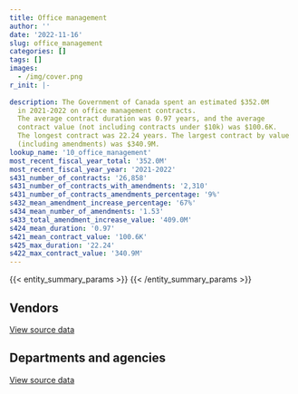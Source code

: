 ```yaml
---
title: Office management
author: ''
date: '2022-11-16'
slug: office_management
categories: []
tags: []
images:
  - /img/cover.png
r_init: |-
  
description: The Government of Canada spent an estimated $352.0M
  in 2021-2022 on office management contracts.
  The average contract duration was 0.97 years, and the average
  contract value (not including contracts under $10k) was $100.6K.
  The longest contract was 22.24 years. The largest contract by value
  (including amendments) was $340.9M.
lookup_name: '10_office_management'
most_recent_fiscal_year_total: '352.0M'
most_recent_fiscal_year_year: '2021-2022'
s431_number_of_contracts: '26,858'
s431_number_of_contracts_with_amendments: '2,310'
s431_number_of_contracts_amendments_percentage: '9%'
s432_mean_amendment_increase_percentage: '67%'
s434_mean_number_of_amendments: '1.53'
s433_total_amendment_increase_value: '409.0M'
s424_mean_duration: '0.97'
s421_mean_contract_value: '100.6K'
s425_max_duration: '22.24'
s422_max_contract_value: '340.9M'
---
```


<script src="/rmarkdown-libs/htmlwidgets/htmlwidgets.js"></script>
<link href="/rmarkdown-libs/datatables-css/datatables-crosstalk.css" rel="stylesheet" />
<script src="/rmarkdown-libs/datatables-binding/datatables.js"></script>
<script src="/rmarkdown-libs/jquery/jquery-3.6.0.min.js"></script>
<link href="/rmarkdown-libs/dt-core-bootstrap/css/dataTables.bootstrap.min.css" rel="stylesheet" />
<link href="/rmarkdown-libs/dt-core-bootstrap/css/dataTables.bootstrap.extra.css" rel="stylesheet" />
<script src="/rmarkdown-libs/dt-core-bootstrap/js/jquery.dataTables.min.js"></script>
<script src="/rmarkdown-libs/dt-core-bootstrap/js/dataTables.bootstrap.min.js"></script>
<link href="/rmarkdown-libs/crosstalk/css/crosstalk.min.css" rel="stylesheet" />
<script src="/rmarkdown-libs/crosstalk/js/crosstalk.min.js"></script>
<script src="/rmarkdown-libs/htmlwidgets/htmlwidgets.js"></script>
<link href="/rmarkdown-libs/datatables-css/datatables-crosstalk.css" rel="stylesheet" />
<script src="/rmarkdown-libs/datatables-binding/datatables.js"></script>
<script src="/rmarkdown-libs/jquery/jquery-3.6.0.min.js"></script>
<link href="/rmarkdown-libs/dt-core-bootstrap/css/dataTables.bootstrap.min.css" rel="stylesheet" />
<link href="/rmarkdown-libs/dt-core-bootstrap/css/dataTables.bootstrap.extra.css" rel="stylesheet" />
<script src="/rmarkdown-libs/dt-core-bootstrap/js/jquery.dataTables.min.js"></script>
<script src="/rmarkdown-libs/dt-core-bootstrap/js/dataTables.bootstrap.min.js"></script>
<link href="/rmarkdown-libs/crosstalk/css/crosstalk.min.css" rel="stylesheet" />
<script src="/rmarkdown-libs/crosstalk/js/crosstalk.min.js"></script>

{{< entity_summary_params >}}
{{< /entity_summary_params >}}

## Vendors

<div id="htmlwidget-1" style="width:100%;height:auto;" class="datatables html-widget"></div>
<script type="application/json" data-for="htmlwidget-1">{"x":{"style":"bootstrap","filter":"none","vertical":false,"data":[["<a href=\"/vendors/175_303_canada/\">175 303 Canada<\/a>","<a href=\"/vendors/3d_datacomm/\">3D datacomm<\/a>","<a href=\"/vendors/4_office_automation/\">4 Office Automation<\/a>","<a href=\"/vendors/5029406_manitoba/\">5029406 Manitoba<\/a>","<a href=\"/vendors/6771581_canada/\">6771581 Canada<\/a>","<a href=\"/vendors/73719_newfoundland_labrador/\">73719 Newfoundland Labrador<\/a>","<a href=\"/vendors/acklands_grainger/\">Acklands Grainger<\/a>","<a href=\"/vendors/acme_future_security_controls/\">Acme Future Security Controls<\/a>","<a href=\"/vendors/adga_group/\">ADGA Group<\/a>","<a href=\"/vendors/adrm_technology_consulting/\">ADRM Technology Consulting<\/a>","<a href=\"/vendors/advanced_business_interiors/\">Advanced Business Interiors<\/a>","<a href=\"/vendors/advanced_chippewa_technologies/\">Advanced Chippewa Technologies<\/a>","<a href=\"/vendors/aeg_fuels/\">AEG Fuels<\/a>","<a href=\"/vendors/aeropro/\">Aeropro<\/a>","<a href=\"/vendors/air_liquide_canada/\">Air Liquide Canada<\/a>","<a href=\"/vendors/air_products_canada/\">Air Products Canada<\/a>","<a href=\"/vendors/allseating/\">Allseating<\/a>","<a href=\"/vendors/altis_human_resources/\">Altis Human Resources<\/a>","<a href=\"/vendors/amazon/\">Amazon<\/a>","<a href=\"/vendors/american_chemical_society/\">American Chemical Society<\/a>","<a href=\"/vendors/ams_imaging/\">Ams Imaging<\/a>","<a href=\"/vendors/anixter/\">Anixter<\/a>","<a href=\"/vendors/aon_reed_stenhouse/\">Aon Reed Stenhouse<\/a>","<a href=\"/vendors/apparel_trimmings/\">Apparel Trimmings<\/a>","<a href=\"/vendors/applied_electonics/\">Applied Electonics<\/a>","<a href=\"/vendors/artemp_personnel_services/\">Artemp Personnel Services<\/a>","<a href=\"/vendors/asokan_business_interiors/\">Asokan Business Interiors<\/a>","<a href=\"/vendors/atco/\">ATCO<\/a>","<a href=\"/vendors/atlantic_business_interiors/\">Atlantic Business Interiors<\/a>","<a href=\"/vendors/ats_traffic_alberta/\">Ats Traffic Alberta<\/a>","<a href=\"/vendors/avi_spl/\">Avi Spl<\/a>","<a href=\"/vendors/banctec_canada/\">BancTec Canada<\/a>","<a href=\"/vendors/banfield_seguin/\">Banfield Seguin<\/a>","<a href=\"/vendors/bargreen_ellingson/\">Bargreen Ellingson<\/a>","<a href=\"/vendors/barron_s_refrigeration_heating/\">Barron’s Refrigeration Heating<\/a>","<a href=\"/vendors/bayshore_healthcare/\">Bayshore Healthcare<\/a>","<a href=\"/vendors/bee_clean_building_maintenance/\">Bee Clean Building Maintenance<\/a>","<a href=\"/vendors/bell_and_howell_canada/\">Bell and Howell Canada<\/a>","<a href=\"/vendors/bell_canada/\">Bell Canada<\/a>","<a href=\"/vendors/ben_wiebe_construction/\">Ben Wiebe Construction<\/a>","<a href=\"/vendors/bighorn_helicopters/\">Bighorn Helicopters<\/a>","<a href=\"/vendors/bloomberg_finance_l_p/\">Bloomberg Finance L P<\/a>","<a href=\"/vendors/boless/\">Boless<\/a>","<a href=\"/vendors/bollore_logistics/\">Bollore Logistics<\/a>","<a href=\"/vendors/bombardier/\">Bombardier<\/a>","<a href=\"/vendors/brilun_construction/\">Brilun Construction<\/a>","<a href=\"/vendors/brookfield_asset_management/\">Brookfield Asset Management<\/a>","<a href=\"/vendors/brookfield_global_integrated_solutions/\">Brookfield Global Integrated Solutions<\/a>","<a href=\"/vendors/brooks_corning_company/\">Brooks Corning Company<\/a>","<a href=\"/vendors/bruker/\">Bruker<\/a>","<a href=\"/vendors/bunzl_canada/\">Bunzl Canada<\/a>","<a href=\"/vendors/calian/\">Calian<\/a>","<a href=\"/vendors/canada_coach_lines_group/\">Canada Coach Lines Group<\/a>","<a href=\"/vendors/canada_post/\">Canada Post<\/a>","<a href=\"/vendors/canadian_bank_note_company/\">Canadian Bank Note Company<\/a>","<a href=\"/vendors/canadian_corps_of_commissionaires/\">Canadian Corps of Commissionaires<\/a>","<a href=\"/vendors/canadian_standards_association/\">Canadian Standards Association<\/a>","<a href=\"/vendors/canon/\">Canon<\/a>","<a href=\"/vendors/cansel_survey_equipment/\">Cansel Survey Equipment<\/a>","<a href=\"/vendors/carleton_university/\">Carleton University<\/a>","<a href=\"/vendors/carswell/\">Carswell<\/a>","<a href=\"/vendors/cbci_telecom/\">CBCI Telecom<\/a>","<a href=\"/vendors/cdw_canada/\">CDW Canada<\/a>","<a href=\"/vendors/charron_human_resources/\">Charron Human Resources<\/a>","<a href=\"/vendors/chef_brandz/\">Chef Brandz<\/a>","<a href=\"/vendors/cision_canada/\">Cision Canada<\/a>","<a href=\"/vendors/colt_canada/\">Colt Canada<\/a>","<a href=\"/vendors/compucom_canada/\">Compucom Canada<\/a>","<a href=\"/vendors/compugen/\">Compugen<\/a>","<a href=\"/vendors/conference_board_of_canada/\">Conference Board of Canada<\/a>","<a href=\"/vendors/convergint_technologies/\">Convergint Technologies<\/a>","<a href=\"/vendors/corcan/\">Corcan<\/a>","<a href=\"/vendors/correctional_services_of_canada/\">Correctional Services of Canada<\/a>","<a href=\"/vendors/cotton_candy_mississauga/\">Cotton Candy Mississauga<\/a>","<a href=\"/vendors/couverture_montreal_nord/\">Couverture Montreal Nord<\/a>","<a href=\"/vendors/cpcs_transcom/\">CPCS Transcom<\/a>","<a href=\"/vendors/crc_d_atnq/\">Crc D Atnq<\/a>","<a href=\"/vendors/ctoms/\">CTOMS<\/a>","<a href=\"/vendors/cummins_canada/\">Cummins Canada<\/a>","<a href=\"/vendors/d_doyle_installations/\">D Doyle Installations<\/a>","<a href=\"/vendors/dasco_equipment/\">DASCO Equipment<\/a>","<a href=\"/vendors/dasco_storage_solutions/\">Dasco Storage Solutions<\/a>","<a href=\"/vendors/data_communications_management/\">Data Communications Management<\/a>","<a href=\"/vendors/data_repro_com/\">Data Repro Com<\/a>","<a href=\"/vendors/decisive_group/\">Decisive Group<\/a>","<a href=\"/vendors/delco_automation/\">Delco Automation<\/a>","<a href=\"/vendors/dell_computer/\">Dell Computer<\/a>","<a href=\"/vendors/deloitte/\">Deloitte<\/a>","<a href=\"/vendors/delta_photonics/\">Delta Photonics<\/a>","<a href=\"/vendors/dew_engineering/\">DEW Engineering<\/a>","<a href=\"/vendors/dexter_construction/\">Dexter Construction<\/a>","<a href=\"/vendors/diamond_and_schmitt_architects/\">Diamond and Schmitt Architects<\/a>","<a href=\"/vendors/donna_cona/\">Donna Cona<\/a>","<a href=\"/vendors/dynacare/\">Dynacare<\/a>","<a href=\"/vendors/dynamic_personnel_consultants/\">Dynamic Personnel Consultants<\/a>","<a href=\"/vendors/eberhard_von_huene_associates/\">Eberhard Von Huene Associates<\/a>","<a href=\"/vendors/ebsco_canada/\">EBSCO Canada<\/a>","<a href=\"/vendors/elsevier/\">Elsevier<\/a>","<a href=\"/vendors/emcon_services/\">Emcon Services<\/a>","<a href=\"/vendors/entrust/\">Entrust<\/a>","<a href=\"/vendors/enveloppe_concept/\">Enveloppe Concept<\/a>","<a href=\"/vendors/ernst_young/\">Ernst Young<\/a>","<a href=\"/vendors/esri/\">ESRI<\/a>","<a href=\"/vendors/excel_human_resources/\">Excel Human Resources<\/a>","<a href=\"/vendors/exp_services/\">EXP Services<\/a>","<a href=\"/vendors/extron_electronics_rgb_systems/\">Extron Electronics Rgb Systems<\/a>","<a href=\"/vendors/fast_forward_french/\">Fast Forward French<\/a>","<a href=\"/vendors/fastenal/\">Fastenal<\/a>","<a href=\"/vendors/felix_technology/\">Felix Technology<\/a>","<a href=\"/vendors/floyd_s_construction/\">Floyd’s Construction<\/a>","<a href=\"/vendors/g4s_security_services/\">G4S Security Services<\/a>","<a href=\"/vendors/gab_induspac/\">GAB Induspac<\/a>","<a href=\"/vendors/gamble_technologies/\">Gamble Technologies<\/a>","<a href=\"/vendors/garda_security_group/\">Garda Security Group<\/a>","<a href=\"/vendors/gartner/\">Gartner<\/a>","<a href=\"/vendors/general_dynamics/\">General Dynamics<\/a>","<a href=\"/vendors/genesis_integration/\">Genesis Integration<\/a>","<a href=\"/vendors/george_courey/\">George Courey<\/a>","<a href=\"/vendors/gfl_environmental/\">GFL Environmental<\/a>","<a href=\"/vendors/gilmore_printing_services/\">Gilmore Printing Services<\/a>","<a href=\"/vendors/gilmore_reproductions/\">Gilmore Reproductions<\/a>","<a href=\"/vendors/global_total_office/\">Global Total Office<\/a>","<a href=\"/vendors/global_upholstery/\">Global Upholstery<\/a>","<a href=\"/vendors/gordon_food_service/\">Gordon Food Service<\/a>","<a href=\"/vendors/grand_toy/\">Grand Toy<\/a>","<a href=\"/vendors/graybar_canada/\">Graybar Canada<\/a>","<a href=\"/vendors/guillevin_international/\">Guillevin International<\/a>","<a href=\"/vendors/harnois_energies/\">Harnois Energies<\/a>","<a href=\"/vendors/haworth/\">Haworth<\/a>","<a href=\"/vendors/hewlett_packard/\">Hewlett Packard<\/a>","<a href=\"/vendors/highline_electric_p_a/\">Highline Electric P A<\/a>","<a href=\"/vendors/honeywell/\">Honeywell<\/a>","<a href=\"/vendors/hoskin_scientific/\">Hoskin Scientific<\/a>","<a href=\"/vendors/humanscale_canada/\">Humanscale Canada<\/a>","<a href=\"/vendors/hypertec/\">Hypertec<\/a>","<a href=\"/vendors/idn_canada/\">Idn Canada<\/a>","<a href=\"/vendors/ihs_global/\">IHS Global<\/a>","<a href=\"/vendors/info_tech_research_group/\">Info Tech Research Group<\/a>","<a href=\"/vendors/inland_audio_visual/\">Inland Audio Visual<\/a>","<a href=\"/vendors/innovasea_marine_systems_canada/\">Innovasea Marine Systems Canada<\/a>","<a href=\"/vendors/insight_software_canada/\">Insight Software Canada<\/a>","<a href=\"/vendors/integra_networks/\">Integra Networks<\/a>","<a href=\"/vendors/integrated_distribution_systems/\">Integrated Distribution Systems<\/a>","<a href=\"/vendors/interactive_audio_visual/\">Interactive Audio Visual<\/a>","<a href=\"/vendors/intercontinental_truck_body/\">Intercontinental Truck Body<\/a>","<a href=\"/vendors/iron_mountain/\">Iron Mountain<\/a>","<a href=\"/vendors/island_catering/\">Island Catering<\/a>","<a href=\"/vendors/itex/\">ITEX<\/a>","<a href=\"/vendors/ivan_s_camera/\">Ivan S Camera<\/a>","<a href=\"/vendors/j_o_thomas_associates/\">J O Thomas Associates<\/a>","<a href=\"/vendors/jemtec/\">Jemtec<\/a>","<a href=\"/vendors/jht_defense/\">JHT Defense<\/a>","<a href=\"/vendors/jim_pattison_industries/\">Jim Pattison Industries<\/a>","<a href=\"/vendors/john_howard_society/\">John Howard Society<\/a>","<a href=\"/vendors/john_wiley_sons/\">John Wiley Sons<\/a>","<a href=\"/vendors/joneljim_concrete_construction/\">Joneljim Concrete Construction<\/a>","<a href=\"/vendors/kehoe_marine_construction/\">Kehoe Marine Construction<\/a>","<a href=\"/vendors/knoll_north_america/\">Knoll North America<\/a>","<a href=\"/vendors/knowledge_circle/\">Knowledge Circle<\/a>","<a href=\"/vendors/kone/\">KONE<\/a>","<a href=\"/vendors/konica_minolta_business_solutions/\">Konica Minolta Business Solutions<\/a>","<a href=\"/vendors/kromar_printing/\">Kromar Printing<\/a>","<a href=\"/vendors/l3harris/\">L3Harris<\/a>","<a href=\"/vendors/lansdowne_technologies/\">Lansdowne Technologies<\/a>","<a href=\"/vendors/les_aliments_guy_chicoine/\">Les Aliments Guy Chicoine<\/a>","<a href=\"/vendors/les_traiteurs_bytown_catering/\">Les Traiteurs Bytown Catering<\/a>","<a href=\"/vendors/lexisnexis_canada/\">LexisNexis Canada<\/a>","<a href=\"/vendors/lindsay_construction/\">Lindsay Construction<\/a>","<a href=\"/vendors/lloyd_libke_law_enforcement_sales/\">Lloyd Libke Law Enforcement Sales<\/a>","<a href=\"/vendors/lotek_wireless/\">Lotek Wireless<\/a>","<a href=\"/vendors/lowe_martin_company/\">Lowe Martin Company<\/a>","<a href=\"/vendors/lynley_contracting_services/\">Lynley Contracting Services<\/a>","<a href=\"/vendors/m_d_charlton/\">M D Charlton<\/a>","<a href=\"/vendors/macdonald_dettwiler_and_associates/\">MacDonald Dettwiler and Associates<\/a>","<a href=\"/vendors/maison_cross_roads_de_la_societe/\">Maison Cross Roads de la Societe<\/a>","<a href=\"/vendors/makwa_resourcing/\">Makwa Resourcing<\/a>","<a href=\"/vendors/maritime_fence/\">Maritime Fence<\/a>","<a href=\"/vendors/matcon_excavation_shoring/\">Matcon Excavation Shoring<\/a>","<a href=\"/vendors/mcelhanney_associates/\">McElhanney Associates<\/a>","<a href=\"/vendors/meal_kit_supply_canada/\">Meal Kit Supply Canada<\/a>","<a href=\"/vendors/medallion_milk/\">Medallion Milk<\/a>","<a href=\"/vendors/media_q/\">Media Q<\/a>","<a href=\"/vendors/mega_tech/\">Mega Tech<\/a>","<a href=\"/vendors/meltwater/\">Meltwater<\/a>","<a href=\"/vendors/millbrook_tactical/\">Millbrook Tactical<\/a>","<a href=\"/vendors/miller_waste_systems/\">Miller Waste Systems<\/a>","<a href=\"/vendors/mishkumi_technologies/\">Mishkumi Technologies<\/a>","<a href=\"/vendors/mls_overseas/\">MLS Overseas<\/a>","<a href=\"/vendors/moore_canada/\">Moore Canada<\/a>","<a href=\"/vendors/motorola_solutions_canada/\">Motorola Solutions Canada<\/a>","<a href=\"/vendors/mulder_meats/\">Mulder Meats<\/a>","<a href=\"/vendors/multinational_logistic_services/\">Multinational Logistic Services<\/a>","<a href=\"/vendors/multishred/\">Multishred<\/a>","<a href=\"/vendors/municipal_ready_mix/\">Municipal Ready Mix<\/a>","<a href=\"/vendors/national_arts_centre/\">National Arts Centre<\/a>","<a href=\"/vendors/nattiq/\">NATTIQ<\/a>","<a href=\"/vendors/naut_mawt_tribal_council/\">Naut’sa mawt Tribal Council<\/a>","<a href=\"/vendors/nav_canada/\">NAV Canada<\/a>","<a href=\"/vendors/neopost_canada/\">Neopost Canada<\/a>","<a href=\"/vendors/nielsen/\">Nielsen<\/a>","<a href=\"/vendors/nikon_canada/\">Nikon Canada<\/a>","<a href=\"/vendors/nimble_information_strategies/\">Nimble Information Strategies<\/a>","<a href=\"/vendors/nisha_techonologies/\">Nisha Techonologies<\/a>","<a href=\"/vendors/nitam_solutions/\">Nitam Solutions<\/a>","<a href=\"/vendors/northern_construction/\">Northern Construction<\/a>","<a href=\"/vendors/northern_micro/\">Northern Micro<\/a>","<a href=\"/vendors/nova_networks/\">Nova Networks<\/a>","<a href=\"/vendors/nua_office/\">NUA Office<\/a>","<a href=\"/vendors/okanagan_aggregates/\">Okanagan Aggregates<\/a>","<a href=\"/vendors/onx_enterprise_solutions/\">OnX Enterprise Solutions<\/a>","<a href=\"/vendors/optimum_solutions/\">Optimum Solutions<\/a>","<a href=\"/vendors/oskar_construction/\">Oskar Construction<\/a>","<a href=\"/vendors/ottawa_business_interiors/\">Ottawa Business Interiors<\/a>","<a href=\"/vendors/ottawa_convention_centre/\">Ottawa Convention Centre<\/a>","<a href=\"/vendors/ovid_technologies/\">Ovid Technologies<\/a>","<a href=\"/vendors/oxford_university_press/\">Oxford University Press<\/a>","<a href=\"/vendors/pacific_geomatics/\">Pacific Geomatics<\/a>","<a href=\"/vendors/paladin_group/\">Paladin Group<\/a>","<a href=\"/vendors/panasonic/\">Panasonic<\/a>","<a href=\"/vendors/pattison_sign_group/\">Pattison Sign Group<\/a>","<a href=\"/vendors/peters_construction/\">Peters Construction<\/a>","<a href=\"/vendors/petro_air_services/\">Petro Air Services<\/a>","<a href=\"/vendors/petrovalue_products/\">PetroValue Products<\/a>","<a href=\"/vendors/pitney_bowes/\">Pitney Bowes<\/a>","<a href=\"/vendors/planet_labs/\">Planet Labs<\/a>","<a href=\"/vendors/pmb_electrical_services/\">PMB Electrical Services<\/a>","<a href=\"/vendors/pmg_technologies/\">PMG Technologies<\/a>","<a href=\"/vendors/pra/\">PRA<\/a>","<a href=\"/vendors/printers_plus/\">Printers Plus<\/a>","<a href=\"/vendors/promaxis/\">Promaxis<\/a>","<a href=\"/vendors/proquest/\">ProQuest<\/a>","<a href=\"/vendors/purelogic/\">PureLogic<\/a>","<a href=\"/vendors/purespirit_solutions/\">PureSpirIT Solutions<\/a>","<a href=\"/vendors/purolator/\">Purolator<\/a>","<a href=\"/vendors/queen_s_university/\">Queen’s University<\/a>","<a href=\"/vendors/r_e_gilmore_investments/\">R E Gilmore Investments<\/a>","<a href=\"/vendors/rapiscan_systems/\">Rapiscan Systems<\/a>","<a href=\"/vendors/ricoh/\">Ricoh<\/a>","<a href=\"/vendors/rightway_sanitation_services/\">Rightway Sanitation Services<\/a>","<a href=\"/vendors/roche_diagnostics/\">Roche Diagnostics<\/a>","<a href=\"/vendors/rogers/\">Rogers<\/a>","<a href=\"/vendors/rolling_tides_construction/\">Rolling Tides Construction<\/a>","<a href=\"/vendors/rondar/\">Rondar<\/a>","<a href=\"/vendors/s_p_global_market_intelligence/\">S P Global Market Intelligence<\/a>","<a href=\"/vendors/salvation_army/\">Salvation Army<\/a>","<a href=\"/vendors/sani_sport/\">Sani Sport<\/a>","<a href=\"/vendors/sca_shipping_consultants_associated/\">SCA Shipping Consultants Associated<\/a>","<a href=\"/vendors/seasons_culinary_services/\">Seasons Culinary Services<\/a>","<a href=\"/vendors/sensus_communication_solutions/\">Sensus Communication Solutions<\/a>","<a href=\"/vendors/serco/\">Serco<\/a>","<a href=\"/vendors/sharp_electronics/\">Sharp Electronics<\/a>","<a href=\"/vendors/sifec_north/\">Sifec North<\/a>","<a href=\"/vendors/sigma_safety/\">Sigma Safety<\/a>","<a href=\"/vendors/simex_defence/\">Simex Defence<\/a>","<a href=\"/vendors/simplex_grinnell/\">Simplex Grinnell<\/a>","<a href=\"/vendors/skor_culinary_concepts/\">Skor Culinary Concepts<\/a>","<a href=\"/vendors/slr_consulting_canada/\">SLR Consulting Canada<\/a>","<a href=\"/vendors/snap_on_tools/\">Snap On Tools<\/a>","<a href=\"/vendors/softchoice/\">Softchoice<\/a>","<a href=\"/vendors/solotech/\">Solotech<\/a>","<a href=\"/vendors/sperra_construction/\">Sperra Construction<\/a>","<a href=\"/vendors/springer_verlag/\">Springer Verlag<\/a>","<a href=\"/vendors/st_joseph_print_group/\">St Joseph Print Group<\/a>","<a href=\"/vendors/st_leonard_s_society_hamilton/\">St Leonard’s Society Hamilton<\/a>","<a href=\"/vendors/stantec/\">Stantec<\/a>","<a href=\"/vendors/staples_advantage_canada/\">Staples Advantage Canada<\/a>","<a href=\"/vendors/stoneworks_technologies/\">Stoneworks Technologies<\/a>","<a href=\"/vendors/stratos/\">Stratos<\/a>","<a href=\"/vendors/stryker_canada/\">Stryker Canada<\/a>","<a href=\"/vendors/subaru_canada/\">Subaru Canada<\/a>","<a href=\"/vendors/super_channel_international/\">Super Channel International<\/a>","<a href=\"/vendors/supremex/\">SupremeX<\/a>","<a href=\"/vendors/sysco/\">Sysco<\/a>","<a href=\"/vendors/systems_for_research/\">Systems for Research<\/a>","<a href=\"/vendors/tag_hr/\">Tag HR<\/a>","<a href=\"/vendors/taylor_francis/\">Taylor Francis<\/a>","<a href=\"/vendors/teknion/\">Teknion<\/a>","<a href=\"/vendors/telecom_computer_services/\">Telecom Computer Services<\/a>","<a href=\"/vendors/telus_canada/\">Telus Canada<\/a>","<a href=\"/vendors/tenaquip/\">Tenaquip<\/a>","<a href=\"/vendors/teramach_technologies/\">Teramach Technologies<\/a>","<a href=\"/vendors/tervita/\">Tervita<\/a>","<a href=\"/vendors/thales/\">Thales<\/a>","<a href=\"/vendors/the_aim_group/\">The AIM Group<\/a>","<a href=\"/vendors/the_right_door_consulting/\">The Right Door Consulting<\/a>","<a href=\"/vendors/thermo_fisher_scientific/\">Thermo Fisher Scientific<\/a>","<a href=\"/vendors/thomson_reuters/\">Thomson Reuters<\/a>","<a href=\"/vendors/thyssenkrupp_elevator/\">Thyssenkrupp Elevator<\/a>","<a href=\"/vendors/tofcon_construction/\">TOFCON Construction<\/a>","<a href=\"/vendors/toromont/\">Toromont<\/a>","<a href=\"/vendors/toshiba_canada/\">Toshiba Canada<\/a>","<a href=\"/vendors/totem_offisource/\">Totem Offisource<\/a>","<a href=\"/vendors/toyota/\">Toyota<\/a>","<a href=\"/vendors/transcontinental_printing/\">Transcontinental Printing<\/a>","<a href=\"/vendors/troy_life_fire_safety/\">Troy Life Fire Safety<\/a>","<a href=\"/vendors/tyco_integrated_fire_security/\">Tyco Integrated Fire Security<\/a>","<a href=\"/vendors/unisource/\">Unisource<\/a>","<a href=\"/vendors/united_rentals/\">United Rentals<\/a>","<a href=\"/vendors/united_states_department_of_the_air_force/\">United States Department of the Air Force<\/a>","<a href=\"/vendors/united_states_department_of_the_navy/\">United States Department of the Navy<\/a>","<a href=\"/vendors/universite_laval/\">Universite Laval<\/a>","<a href=\"/vendors/university_of_guelph/\">University of Guelph<\/a>","<a href=\"/vendors/university_of_manitoba/\">University of Manitoba<\/a>","<a href=\"/vendors/university_of_toronto/\">University of Toronto<\/a>","<a href=\"/vendors/urlacher_construction/\">Urlacher Construction<\/a>","<a href=\"/vendors/value_master_builders/\">Value Master Builders<\/a>","<a href=\"/vendors/visiontec/\">Visiontec<\/a>","<a href=\"/vendors/vwr_international/\">VWR International<\/a>","<a href=\"/vendors/wartsila/\">Wartsila<\/a>","<a href=\"/vendors/waste_connections_of_canada/\">Waste Connections of Canada<\/a>","<a href=\"/vendors/waste_management_of_canada/\">Waste Management of Canada<\/a>","<a href=\"/vendors/waterworks_construction/\">Waterworks Construction<\/a>","<a href=\"/vendors/west_coast_tug_barge/\">West Coast Tug Barge<\/a>","<a href=\"/vendors/westbury_national_show_systems/\">Westbury National Show Systems<\/a>","<a href=\"/vendors/western_materials_handling_equipment/\">Western Materials Handling Equipment<\/a>","<a href=\"/vendors/whooshh_innovations/\">Whooshh Innovations<\/a>","<a href=\"/vendors/wolters_kluwer/\">Wolters Kluwer<\/a>","<a href=\"/vendors/wpp_group_canada_communications/\">WPP Group Canada Communications<\/a>","<a href=\"/vendors/xerox/\">Xerox<\/a>","<a href=\"/vendors/yourte_ca/\">Yourte Ca<\/a>"],[245140.13,null,426976.68,793984.18,null,46660.23,125378.33,null,null,14662.54,8021972.92,14888,null,429884.43,38238.25,null,550219.05,99856.8,null,988005.16,533646.99,384043.58,10834.82,null,324766.63,null,2823471.95,25524.86,614000.35,null,387824.66,24993.34,5440.37,85575.25,758266.77,179824.21,null,576052.02,null,null,null,null,3145649.86,10005.87,221447.56,null,null,null,339692.93,null,null,null,null,544184.16,39020056.59,46129.68,null,2416014.94,48873.4,2986995.39,2769110.61,78466.72,145479.31,55432.15,null,null,11293.03,115594.75,51508,119521.67,null,154766.85,498521.97,226130.97,null,null,19195.49,41491.8,null,null,61750.17,433846.35,6908078.4,903450.16,null,null,45697.2,50154.5,10001.29,null,128802.3,null,null,null,4407.29,2138000.97,2281050.44,1213975.69,829711.06,230101.92,70314.61,0,10007.28,null,null,null,null,29092.1,573973.67,11246.85,15107.95,19527.58,97205.61,59229.45,null,null,141551.91,null,48587.54,1051606.5,479097.36,453918.2,3381277.41,2470023.6,1682134.64,17698.81,null,null,3161943.88,5751.85,null,10816.85,null,791125.79,217300.52,null,42557.88,null,67937.88,null,48608.54,null,19997.3,384633.41,null,692802.92,13535.5,107086.33,94156.45,null,1268575.29,null,null,45656.48,432451.82,688242.8,null,748194.47,null,12430,2209253.14,662146.59,null,null,null,23156.47,514499.82,89372.25,null,null,1453331.68,122323.28,10823.4,384251.45,187006.35,null,null,25582.45,null,7594374.5,950495.45,null,10694.25,null,null,59117.65,140849.73,1285736.23,4478054.2,null,null,256410.58,64488.15,607572.65,1172640.37,null,null,16718.56,139524.81,null,41616.94,74037.15,3155944.91,1657696.98,null,147931.2,281751.41,307841.89,null,null,null,null,1202070.98,783298.33,243318.79,493610.27,null,30124.7,null,null,48299.3,null,null,1053139.09,395690.2,null,0,6537.46,737788.04,22126.04,1382836.78,null,null,null,13085.4,4807259.75,22616.43,6464329.29,1574274.04,10184.05,null,45765,509435.97,87752.82,15457.52,22499.75,35908.85,911847.35,null,null,1289828.66,20695.5,null,null,197504.23,null,null,null,12083.86,152401.87,454782.2,4240478.84,1521465.04,24368.24,17640,20933.26,1012.57,24860,11558.4,18213.4,217892.61,2961094.15,2068048.02,null,null,394520.85,26045783.13,null,1017669.43,101107.66,239695.48,64289.07,null,25428.5,85164.43,17731.35,594323.19,760967,null,181639.3,2069.97,6998905.52,null,93146.45,null,36201.91,null,306032.86,155711.07,2900413.47,null,null,15029,null,111174.48,null,180691.63,39307.22,null,310578.02,85395.49,59800,701275.55,null,172971.65,null,33594.49,null,8352787.95,78538.58],[null,null,645331.48,null,null,207447.95,193424.77,113390.53,null,null,11987560.51,null,null,143687.4,28809.64,null,741195.67,249087.26,null,990941.28,343210.75,null,72100.83,null,271313.63,35105.06,2713121.43,62163.33,1187261.63,null,34057.18,null,19521.33,541378.02,null,188143.57,null,null,673811,null,22627.54,null,null,null,89429.97,79080.3,null,null,916446.51,null,null,null,null,538406.22,107625969.47,63790.9,null,2523251.8,15369.96,null,1390130.2,24662.54,69703.27,31852.85,null,null,null,72800.15,null,201709.31,null,658680.74,336989.93,13430.25,null,null,19248.08,27661.2,null,81454.67,null,476135.99,5955412.1,948645.47,400776.16,null,null,null,null,null,null,null,null,null,39343.16,1466697.76,2650955.32,2901312.78,34384.55,87336.52,159874.45,0,null,null,null,null,null,77826.48,541794.71,23793.92,null,11351.94,null,null,null,13021,121347.13,40008.57,36385.51,1982711.3,1172682.57,1462316.95,4028192.04,3473867.21,1496172.22,null,null,null,2552708.52,null,null,17300.25,11275.14,464851.24,217895.86,94844.16,12092.29,null,null,null,25079.36,null,88284.64,48990.85,null,828261.72,null,22870.3,43553.75,10261.44,104266.46,null,null,53012.63,2421176.36,null,33137.25,1326391.83,24931,22800,2559626.48,1305213.02,9880.68,28377.15,2340924.96,23945.77,322217.84,null,19933.2,20601,1340618.23,null,null,117164.89,187518.7,33369.13,null,141866.3,24998.99,null,944557.69,11300,null,14450.77,null,40488.98,null,1686796.17,5081760.42,null,2058846.06,16937.06,135631.59,null,1095252.87,24997.58,null,17498.22,87411.77,13277.5,null,169500,20961.5,4908146.7,null,229635.37,102678.26,1231574.36,null,null,551756.9,51080.4,2249504.91,1648650.52,802782.38,627506.18,null,null,null,43402.39,14260,null,null,1254582,251188.55,145052.17,10667.2,10473.75,763919.63,22186.66,1784870.43,20484.64,null,31618.13,null,5593964.02,7559.47,7442485.56,null,null,null,null,1276446.22,36398.48,26686.1,null,257871.39,795975.86,196156.13,null,1351696.19,null,null,5435.35,124719.09,611987.56,24860,null,null,333690.42,840306.89,5285821.54,1405132.31,25746.32,null,51725.31,7126.93,null,28639.8,null,232275.86,3323079.81,6114353.26,13277.5,null,395326.09,20734567.5,2178836.37,142537.07,65157.45,228091.47,29519.93,null,null,24981.34,109118.65,2017457.99,5069.64,1025575.02,null,2075.64,6380829.59,20610.67,93401.64,null,67203.59,null,322263.78,121710.65,4280448.91,null,15750,null,10651.15,null,null,170416.6,null,null,361546.91,75058.51,null,null,null,703418.05,null,33686.53,null,8732814.17,null],[null,51847.7,640227.38,null,913388.72,null,26840.64,163967.22,null,null,8474491.46,null,53133.02,null,62093.96,10735,490373.55,193179.15,22600,154960.89,445332.62,29225.09,null,283380.27,79296.92,52513.72,1113359.38,485390.92,1116725.54,null,82860.14,71300.45,null,10724765.73,null,147765.15,16353.52,null,null,24099.6,null,12824.7,null,null,206446.5,null,null,11407.67,172876.94,17936.1,191893.92,null,null,484994.27,116393346.18,389575.79,17628,3323225.46,40295.65,null,null,187808.25,50136.1,null,4382500.5,4626.68,null,72601.24,null,111347.44,null,182324.27,1889497.7,19966.54,48498.62,366628.5,6416.03,90235.31,null,193738.5,null,564824.95,5530316.64,1061284.49,1917317.94,3015.68,null,null,null,78346.79,null,13560,null,24408.73,1827.41,null,2750030.75,825842.21,null,65096.91,1948971.78,0,null,79015.52,108238,null,17200,32131.14,176555.12,23728.91,null,39452.52,null,null,345606.75,null,25076.21,28574.04,16067.71,248613.6,2348372.05,1081505.45,2609571.26,2420168.88,1777355.72,null,11126.85,null,977767.6,null,null,null,null,205728.38,595.34,null,25779.58,90739,null,null,null,21813.1,94918.31,149990.75,24990,1910661.73,31456.73,null,420096.35,13990.2,null,23914.52,null,53217.29,1502402.68,788701.91,null,77416.51,null,21850,2535106.71,497204.22,36901.32,38079.63,null,null,287872.28,1469230.44,null,null,4909294.83,null,20769,583858.87,93759.35,null,null,null,null,null,774411.78,10441.77,null,17791.92,null,66705.19,20631.28,1624523.06,4890065.53,null,2012294.62,197128.4,80846.63,null,1092260.38,22724.59,404514.34,6979.1,61751.21,null,45734.1,53704.82,398560.79,2294110.54,null,120604.42,58050.92,965290.52,null,null,5849556.68,null,756086.25,null,17578.03,800491.73,null,18671.94,null,282407.98,null,24719.62,null,740005.02,273821.87,31627.92,0,null,501525.41,null,2153129.01,null,14702.43,25294.5,null,4465106.31,null,7435341.29,null,null,189.55,null,1272958.67,10867.98,22396.32,null,114403.77,793801.07,779518.33,13498.66,1204518.39,null,null,14131.9,29547.95,1872251.14,null,17232.38,30736,125651.13,140051.15,4899109.67,1376092.83,29425.81,null,194404.07,7107.46,null,41029,null,606381.56,5042927.37,3557250.25,null,null,342723.52,16583866.1,37697.16,630500.84,84940.38,58313.31,null,null,40923.39,null,12635.75,1814838.31,6904.55,1376231.18,15904,345.94,4973150.37,null,16418388.8,null,65449.8,29864.54,197234.25,104211.62,4268753.69,11497.5,null,null,50711.5,null,28323.76,169950.98,15595.56,null,381644.91,80721.99,null,null,12880.75,701496.15,6754947.07,33594.49,null,7413548.08,null],[null,589663.37,579552.75,null,605443.52,null,437949.69,162764.28,39550,null,8378121.68,15797.85,null,null,64068.4,null,1418871.27,null,33900,500537.38,470251.31,null,null,null,373404.86,13092.46,2747011.7,19247.17,1567466.66,1315614.88,401317.79,null,null,3138135.04,null,200975.8,null,null,1825289.4,24099.6,null,4259.3,null,27005,255239.92,1255573.09,40000,null,566730.37,null,139759.09,89905.33,2906742.89,539671.18,119489502.1,253543.29,null,1907397.1,21202.9,null,null,231169.43,11560.5,null,1758484.48,20594.39,null,12133.36,null,107982.4,2824.72,361169.1,null,67310.57,6928.38,null,null,64993.3,20543.25,211434.36,43772.45,112080.85,5485398.55,24101.7,null,16774.69,null,235244.21,null,78346.79,null,null,24069,null,null,null,2454915.48,2397327.41,null,55560.99,1380558.27,0,null,211439.68,null,17613.83,null,13623.56,96694.37,10268.37,null,null,null,null,944538.68,77753.55,144371.64,15724.77,22238.15,9132.44,2229841.33,1239051.76,1777104.69,3943667.85,790033.08,11780.13,null,86016.54,491709.85,null,19620.03,null,null,839506.02,86533.06,57536.41,15869.66,null,71247.98,116910.07,null,null,76541.91,312056.9,null,5368468.62,30421.37,null,168981.49,null,null,null,90951.46,28207.44,null,null,null,104651.14,null,null,2589519.39,311849.97,null,38079.63,903589.44,null,34259.1,1557915.57,null,null,1701091.5,null,null,42869.87,null,null,16974,null,null,null,627307.99,8516.23,null,37934.81,42831.52,88441.94,null,1705586.93,4390404.33,103886.22,299153.22,null,46704.18,38258.2,1092260.38,null,null,6520.2,37197.13,null,77105.95,14686.66,null,3428183.39,3074.67,98303.63,11266.1,1525700.57,25998,12906.52,2512917.1,43365,316123.24,null,null,840367.44,25532.17,39138.95,10042.88,35575.07,null,null,39900,865611.18,217534.48,null,null,null,246656.59,null,3293357.81,null,2896.62,14946.75,null,2626270.47,null,6784658.39,10535.07,null,11562.45,null,1272958.67,79799.62,35517.52,null,37027.45,548048.96,null,null,958259.61,null,24990,null,37712.82,531128.64,null,null,null,19818.53,null,1595352.03,1181461.96,29425.81,null,188646.24,7107.46,null,null,null,9511.59,3556451.92,3469460.05,null,4571.03,584868.85,18325512.86,null,431774.42,155501.92,11254.67,null,859.43,52227.4,null,28331.21,2067545.7,1721.41,null,null,null,2086683.9,null,null,20695.93,93222.24,null,76245.65,52248.57,4268753.69,null,15000,null,null,null,null,169950.98,27880.09,38854.93,344338.99,132755.44,null,1265647.95,null,701496.15,null,32928.81,44763.15,6525301.17,null]],"container":"<table class=\"table table-striped table-hover row-border order-column display\">\n  <thead>\n    <tr>\n      <th>Vendor<\/th>\n      <th>2018-2019<\/th>\n      <th>2019-2020<\/th>\n      <th>2020-2021<\/th>\n      <th>2021-2022<\/th>\n    <\/tr>\n  <\/thead>\n<\/table>","options":{"order":[[4,"desc"]],"pageLength":10,"autoWidth":true,"columnDefs":[{"targets":1,"render":"function(data, type, row, meta) {\n    return type !== 'display' ? data : DTWidget.formatCurrency(data, \"$\", 2, 3, \",\", \".\", true, null);\n  }"},{"targets":2,"render":"function(data, type, row, meta) {\n    return type !== 'display' ? data : DTWidget.formatCurrency(data, \"$\", 2, 3, \",\", \".\", true, null);\n  }"},{"targets":3,"render":"function(data, type, row, meta) {\n    return type !== 'display' ? data : DTWidget.formatCurrency(data, \"$\", 2, 3, \",\", \".\", true, null);\n  }"},{"targets":4,"render":"function(data, type, row, meta) {\n    return type !== 'display' ? data : DTWidget.formatCurrency(data, \"$\", 2, 3, \",\", \".\", true, null);\n  }"},{"width":"16%","targets":[1,2,3,4]},{"className":"dt-right","targets":[1,2,3,4]}],"orderClasses":false}},"evals":["options.columnDefs.0.render","options.columnDefs.1.render","options.columnDefs.2.render","options.columnDefs.3.render"],"jsHooks":[]}</script>
<p class="text-right">
<a href="https://github.com/GoC-Spending/contracts-data/tree/main/data/out/categories/10_office_management/summary_by_fiscal_year_by_vendor.csv" class="source-data-link btn btn-link">View source data</a>
</p>

## Departments and agencies

<div id="htmlwidget-2" style="width:100%;height:auto;" class="datatables html-widget"></div>
<script type="application/json" data-for="htmlwidget-2">{"x":{"style":"bootstrap","filter":"none","vertical":false,"data":[["<a href=\"/departments/aafc-aac/\">Agriculture and Agri-Food Canada<\/a>","<a href=\"/departments/aandc-aadnc/\">Crown-Indigenous Relations and Northern Affairs Canada<\/a>","<a href=\"/departments/acoa-apeca/\">Atlantic Canada Opportunities Agency<\/a>","<a href=\"/departments/atssc-scdata/\">Administrative Tribunals Support Service of Canada<\/a>","<a href=\"/departments/cannor/\">Canadian Northern Economic Development Agency<\/a>","<a href=\"/departments/cas-satj/\">Courts Administration Service<\/a>","<a href=\"/departments/casdo-ocena/\">Accessibility Standards Canada<\/a>","<a href=\"/departments/cbsa-asfc/\">Canada Border Services Agency<\/a>","<a href=\"/departments/ccohs-cchst/\">Canadian Centre for Occupational Health and Safety<\/a>","<a href=\"/departments/ced-dec/\">Canada Economic Development for Quebec Regions<\/a>","<a href=\"/departments/cer-rec/\">Canada Energy Regulator<\/a>","<a href=\"/departments/cfia-acia/\">Canadian Food Inspection Agency<\/a>","<a href=\"/departments/cgc-ccg/\">Canadian Grain Commission<\/a>","<a href=\"/departments/chrc-ccdp/\">Canadian Human Rights Commission<\/a>","<a href=\"/departments/cic/\">Immigration, Refugees and Citizenship Canada<\/a>","<a href=\"/departments/cics-scic/\">Canadian Intergovernmental Conference Secretariat<\/a>","<a href=\"/departments/cihr-irsc/\">Canadian Institutes of Health Research<\/a>","<a href=\"/departments/cnsc-ccsn/\">Canadian Nuclear Safety Commission<\/a>","<a href=\"/departments/cpc-cpp/\">Civilian Review and Complaints Commission for the RCMP<\/a>","<a href=\"/departments/cra-arc/\">Canada Revenue Agency<\/a>","<a href=\"/departments/crtc/\">Canadian Radio-television and Telecommunications Commission<\/a>","<a href=\"/departments/csa-asc/\">Canadian Space Agency<\/a>","<a href=\"/departments/csc-scc/\">Correctional Service of Canada<\/a>","<a href=\"/departments/csps-efpc/\">Canada School of Public Service<\/a>","<a href=\"/departments/cta-otc/\">Canadian Transportation Agency<\/a>","<a href=\"/departments/dfatd-maecd/\">Global Affairs Canada<\/a>","<a href=\"/departments/dfo-mpo/\">Fisheries and Oceans Canada<\/a>","<a href=\"/departments/dnd-mdn/\">National Defence<\/a>","<a href=\"/departments/ec/\">Environment and Climate Change Canada<\/a>","<a href=\"/departments/elections/\">Elections Canada<\/a>","<a href=\"/departments/esdc-edsc/\">Employment and Social Development Canada<\/a>","<a href=\"/departments/fcac-acfc/\">Financial Consumer Agency of Canada<\/a>","<a href=\"/departments/feddevontario/\">Federal Economic Development Agency for Southern Ontario<\/a>","<a href=\"/departments/fin/\">Department of Finance Canada<\/a>","<a href=\"/departments/fintrac-canafe/\">Financial Transactions and Reports Analysis Centre of Canada<\/a>","<a href=\"/departments/fja-cmf/\">Office of the Commissioner for Federal Judicial Affairs Canada<\/a>","<a href=\"/departments/fpcc-cpac/\">Farm Products Council of Canada<\/a>","<a href=\"/departments/hc-sc/\">Health Canada<\/a>","<a href=\"/departments/iaac-aeic/\">Impact Assessment Agency of Canada<\/a>","<a href=\"/departments/ic/\">Innovation, Science and Economic Development Canada<\/a>","<a href=\"/departments/iic-iac/\">Invest in Canada<\/a>","<a href=\"/departments/ijc-cmi/\">International Joint Commission<\/a>","<a href=\"/departments/infc/\">Infrastructure Canada<\/a>","<a href=\"/departments/irb-cisr/\">Immigration and Refugee Board of Canada<\/a>","<a href=\"/departments/isc-sac/\">Indigenous Services Canada<\/a>","<a href=\"/departments/jus/\">Department of Justice Canada<\/a>","<a href=\"/departments/lac-bac/\">Library and Archives Canada<\/a>","<a href=\"/departments/mgerc-ceegm/\">Military Grievances External Review Committee<\/a>","<a href=\"/departments/mpcc-cppm/\">Military Police Complaints Commission of Canada<\/a>","<a href=\"/departments/nbc-ccbn/\">The National Battlefields Commission<\/a>","<a href=\"/departments/nfb-onf/\">National Film Board<\/a>","<a href=\"/departments/nrc-cnrc/\">National Research Council Canada<\/a>","<a href=\"/departments/nrcan-rncan/\">Natural Resources Canada<\/a>","<a href=\"/departments/nserc-crsng/\">Natural Sciences and Engineering Research Council of Canada<\/a>","<a href=\"/departments/nsira-ossnr/\">National Security and Intelligence Review Agency<\/a>","<a href=\"/departments/oag-bvg/\">Office of the Auditor General of Canada<\/a>","<a href=\"/departments/oci-bec/\">The Correctional Investigator Canada<\/a>","<a href=\"/departments/ocl-cal/\">Office of the Commissioner of Lobbying of Canada<\/a>","<a href=\"/departments/ocol-clo/\">Office of the Commissioner of Official Languages<\/a>","<a href=\"/departments/oic-ci/\">Office of the Information Commissioner of Canada<\/a>","<a href=\"/departments/opc-cpvp/\">Office of the Privacy Commissioner of Canada<\/a>","<a href=\"/departments/osfi-bsif/\">Office of the Superintendent of Financial Institutions Canada<\/a>","<a href=\"/departments/osgg-bsgg/\">Office of the Secretary to the Governor General<\/a>","<a href=\"/departments/pbc-clcc/\">Parole Board of Canada<\/a>","<a href=\"/departments/pc/\">Parks Canada<\/a>","<a href=\"/departments/pch/\">Canadian Heritage<\/a>","<a href=\"/departments/pco-bcp/\">Privy Council Office<\/a>","<a href=\"/departments/phac-aspc/\">Public Health Agency of Canada<\/a>","<a href=\"/departments/pmprb-cepmb/\">Patented Medicine Prices Review Board Canada<\/a>","<a href=\"/departments/ppsc-sppc/\">Public Prosecution Service of Canada<\/a>","<a href=\"/departments/pptc/\">Passport Canada<\/a>","<a href=\"/departments/ps-sp/\">Public Safety Canada<\/a>","<a href=\"/departments/psc-cfp/\">Public Service Commission of Canada<\/a>","<a href=\"/departments/psic-ispc/\">Office of the Public Sector Integrity Commissioner of Canada<\/a>","<a href=\"/departments/pwgsc-tpsgc/\">Public Services and Procurement Canada<\/a>","<a href=\"/departments/rcmp-grc/\">Royal Canadian Mounted Police<\/a>","<a href=\"/departments/sirc-csars/\">Security Intelligence Review Committee<\/a>","<a href=\"/departments/ssc-spc/\">Shared Services Canada<\/a>","<a href=\"/departments/sshrc-crsh/\">Social Sciences and Humanities Research Council of Canada<\/a>","<a href=\"/departments/statcan/\">Statistics Canada<\/a>","<a href=\"/departments/swc-cfc/\">Status of Women Canada<\/a>","<a href=\"/departments/tbs-sct/\">Treasury Board of Canada Secretariat<\/a>","<a href=\"/departments/tc/\">Transport Canada<\/a>","<a href=\"/departments/tsb-bst/\">Transportation Safety Board of Canada<\/a>","<a href=\"/departments/vac-acc/\">Veterans Affairs Canada<\/a>","<a href=\"/departments/vrab-tacra/\">Veterans Review and Appeal Board<\/a>","<a href=\"/departments/wage/\">Department for Women and Gender Equality<\/a>","<a href=\"/departments/wd-deo/\">Western Economic Diversification Canada<\/a>"],[1699228.41,1458956.35,106124.83,1364231.97,12452.91,912007.28,null,3303833.66,null,26413.49,112408.07,5815777.29,275038.69,154673.01,44368874.07,102978.65,218829.24,347835.44,57092.56,12949085.53,72909.33,92058.88,12883846.2,573647.37,478249.22,21866841.47,9095504.98,53187664.69,3454770.29,4524114.34,4340787.28,231804.96,61917.09,887497.19,73689.79,218294.59,null,2735518.04,570450.37,6652605.01,null,153924.27,179060.89,96239.21,1012002.84,7012407.82,367592.85,49692.83,5886.38,252857.56,197090.1,11365745.68,3570353.78,480580.46,null,662007.06,null,16781.46,62626.06,52612.49,248846.18,774386.39,195149.86,379555.22,17520982.82,1494571.93,2130309.07,803892.33,null,1617368.37,206782.03,2711713.83,100710.98,null,46844268.09,10324537.32,10760.26,3405690.37,64050.33,1354010.7,41934.12,728083.29,3834939.94,43885.07,1950295.8,38364.51,98410.47,16547],[3023860.6,1158516.63,336193.53,214664.78,25138.6,1451939.51,null,3278248.61,37592.33,62183.06,107603.57,1944834.72,205439.91,68506.79,111681578.55,19788.66,99086.44,375520.53,34170.91,14234777.48,161714.43,122001.29,11319596.03,335478.57,10808.83,20216768.53,7143085.63,52273392.33,5867925.24,8487444.94,8587317.93,233952.13,35449.8,563205.03,62243.17,231325.93,null,3383416.36,146879.09,3484334.3,null,null,569793.81,2789563.8,1774135.63,7863866.25,380363.8,7900.87,5902.51,23714,1340669.21,17751446.52,2234974.73,830388.17,60265.4,1127618.14,24777.56,null,180116.19,38581.91,143490.95,1670973.85,459618.87,540198.43,13085595.08,1771749.13,1282950.89,615212.17,1231.43,1180842.2,88944.6,573852.28,114500.8,146694.46,47159237.23,5788472.47,null,2976069.14,295357.25,1705210.66,null,1524653.76,4792258.01,49120.63,3071685.12,1216.06,584516.48,232035.95],[885690.43,1368303.12,526387.83,133020.24,2560.48,1307544.49,31698.6,3089678.79,38444.76,16231.49,82274.74,2059657.55,229268.09,59881.27,119204190.18,4590.01,66426,204064.74,12964.61,15198968.8,null,101252.23,20380385.83,232351.07,2787.9,18805326.51,13790724.14,58640122.25,2581469.14,11454080.99,11538904.43,48497.58,37023.43,428232.37,70879.08,187265.67,163956.53,3720770.05,91807.4,2266977.82,null,null,903235.72,1044199.37,2348280.61,6060643.33,199532.17,33912.61,5886.38,null,569546.73,10671518.93,1334987.9,273658.87,48774.98,286448.1,26161.05,null,108981.9,70006.92,189743.91,182776.98,114852.5,294247.03,11427809.35,803473.11,540519.98,4945406.09,14499.08,1640649.28,null,556505.21,37454.62,12223.15,30079269.06,8737748.8,null,3027272.43,138515.13,20060544.57,null,367911.64,3039210.24,53026.26,1974592.43,94693.09,17616.01,null],[1427692.42,918697.44,356628.68,175049.54,2560.48,1353078.28,null,2786006.46,21918.69,null,22557.92,1817725.24,338473.02,122449.37,122727137.03,14632.89,66426,362212.21,12746.4,14374628.22,null,182598.3,12971855.72,16615.06,null,10715266.84,4962768.93,51598266.43,4439916.55,4490958.32,14435933.97,45106.29,48411.46,989537.7,26757.87,138405.31,null,5936405.42,59117.15,3617269.23,1065444.74,null,911611.55,879366.96,2245203.43,4531086.71,264432.75,17485.44,2806.11,302557.37,156981.38,11660026.16,1466011.67,168257.67,47619.9,377799.61,26343.69,null,245542.62,18026.72,252861.68,452487.03,104297.35,276240.93,16508505.86,789016.81,597318.48,623533.3,14499.08,1628432.02,null,1126062.98,21093.54,12223.15,27187436.66,9092250.21,null,1171141.58,null,1177848.62,null,408986.78,2980472.84,102580.96,1414893.46,null,59270.37,null]],"container":"<table class=\"table table-striped table-hover row-border order-column display\">\n  <thead>\n    <tr>\n      <th>Department<\/th>\n      <th>2018-2019<\/th>\n      <th>2019-2020<\/th>\n      <th>2020-2021<\/th>\n      <th>2021-2022<\/th>\n    <\/tr>\n  <\/thead>\n<\/table>","options":{"order":[[4,"desc"]],"pageLength":10,"autoWidth":true,"columnDefs":[{"targets":1,"render":"function(data, type, row, meta) {\n    return type !== 'display' ? data : DTWidget.formatCurrency(data, \"$\", 2, 3, \",\", \".\", true, null);\n  }"},{"targets":2,"render":"function(data, type, row, meta) {\n    return type !== 'display' ? data : DTWidget.formatCurrency(data, \"$\", 2, 3, \",\", \".\", true, null);\n  }"},{"targets":3,"render":"function(data, type, row, meta) {\n    return type !== 'display' ? data : DTWidget.formatCurrency(data, \"$\", 2, 3, \",\", \".\", true, null);\n  }"},{"targets":4,"render":"function(data, type, row, meta) {\n    return type !== 'display' ? data : DTWidget.formatCurrency(data, \"$\", 2, 3, \",\", \".\", true, null);\n  }"},{"width":"16%","targets":[1,2,3,4]},{"className":"dt-right","targets":[1,2,3,4]}],"orderClasses":false}},"evals":["options.columnDefs.0.render","options.columnDefs.1.render","options.columnDefs.2.render","options.columnDefs.3.render"],"jsHooks":[]}</script>
<p class="text-right">
<a href="https://github.com/GoC-Spending/contracts-data/tree/main/data/out/categories/10_office_management/summary_by_fiscal_year_by_department.csv" class="source-data-link btn btn-link">View source data</a>
</p>
